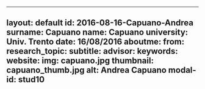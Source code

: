---
layout: default 
id: 2016-08-16-Capuano-Andrea
surname: Capuano
name: Capuano
university: Univ. Trento
date: 16/08/2016
aboutme: 
from: 
research_topic: 
subtitle: 
advisor: 
keywords: 
website: 
img: capuano.jpg
thumbnail: capuano_thumb.jpg
alt: Andrea Capuano
modal-id: stud10
------

